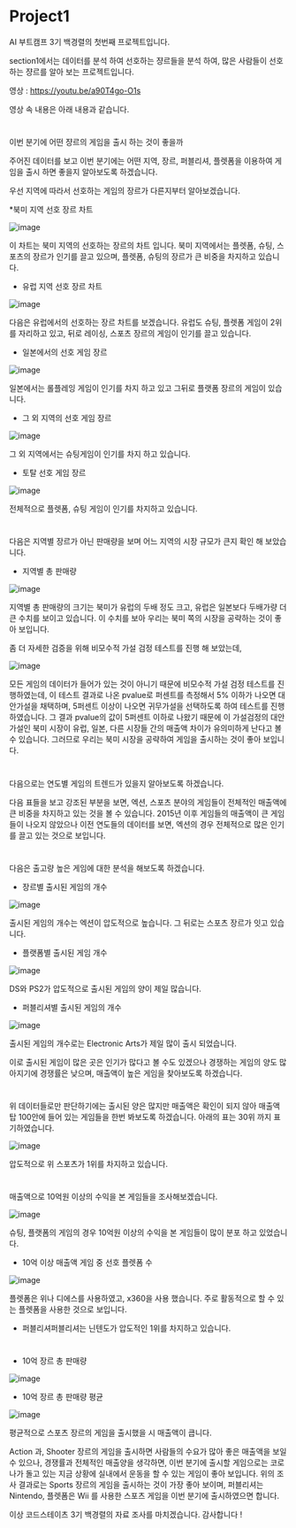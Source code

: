 # Project1
AI 부트캠프 3기 백경렬의 첫번째 프로젝트입니다.

section1에서는 데이터를 분석 하여 선호하는 쟝르들을 분석 하여, 많은 사람들이 선호하는 쟝르를 알아 보는 프로젝트입니다.

영상 : https://youtu.be/a90T4go-O1s

영상 속 내용은 아래 내용과 같습니다.
# 
이번 분기에 어떤 쟝르의 게임을 출시 하는 것이 좋을까

주어진 데이터를 보고 이번 분기에는 어떤 지역, 장르, 퍼블리셔, 플렛폼을 이용하여 게임을 출시 하면 좋을지 알아보도록 하겠습니다.

우선 지역에 따라서 선호하는 게임의 장르가 다른지부터 알아보겠습니다.

 *북미 지역 선호 장르 차트
 
![image](https://user-images.githubusercontent.com/40240766/166125607-90a907d3-ea79-474c-811b-356f081d4455.png)

이 차트는 북미 지역의 선호하는 장르의 차트 입니다. 북미 지역에서는 플렛폼, 슈팅, 스포츠의 장르가 인기를 끌고 있으며, 플렛폼, 슈팅의 장르가 큰 비중을 차지하고 있습니다.

 * 유럽 지역 선호 장르 차트

![image](https://user-images.githubusercontent.com/40240766/166125627-721bb4eb-8274-4f51-a17a-dec37e06d61b.png)


다음은 유럽에서의 선호하는 장르 차트를 보겠습니다. 유럽도 슈팅, 플렛폼 게임이 2위를 자리하고 있고, 뒤로 레이싱, 스포츠 장르의 게임이 인기를 끌고 있습니다.

 * 일본에서의 선호 게임 장르

![image](https://user-images.githubusercontent.com/40240766/166125629-695b0681-052d-4c2c-9cd2-3480e9fa8c2c.png)

일본에서는 롤플레잉 게임이 인기를 차지 하고 있고 그뒤로 플랫폼 장르의 게임이 있습니다.

* 그 외 지역의 선호 게임 장르

![image](https://user-images.githubusercontent.com/40240766/166125633-4a4ad39d-528e-4f97-83bb-85bbfa7e1ae4.png)


그 외 지역에서는 슈팅게임이 인기를 차지 하고 있습니다.

* 토탈 선호 게임 장르

![image](https://user-images.githubusercontent.com/40240766/166125661-85d3a371-5554-4093-b899-6f8c252db8fe.png)


전체적으로 플렛폼, 슈팅 게임이 인기를 차지하고 있습니다.

#
다음은 지역별 장르가 아닌 판매량을 보며 어느 지역의 시장 규모가 큰지 확인 해 보았습니다.
* 지역별 총 판매량

![image](https://user-images.githubusercontent.com/40240766/166125664-6549c5a1-4801-4c64-9466-122808b9bfe8.png)


지역별 총 판매량의 크기는 북미가 유럽의 두배 정도 크고, 유럽은 일본보다 두배가량 더 큰 수치를 보이고 있습니다.
이 수치를 보아 우리는 북미 쪽의 시장을 공략하는 것이 좋아 보입니다.

좀 더 자세한 검증을 위해 비모수적 가설 검정 테스트를 진행 해 보았는데,

![image](https://user-images.githubusercontent.com/40240766/166125668-2925b4b0-fe0a-4b2a-bc34-821ccd71daf8.png)


모든 게임의 데이터가 들어가 있는 것이 아니기 때문에 비모수적 가설 검정 테스트를 진행하였는데, 이 테스트 결과로 나온 pvalue로 퍼센트를 측정해서 5% 이하가 나오면 대안가설을 채택하며, 5퍼센트 이상이 나오면 귀무가설을 선택하도록 하여 테스트를 진행 하였습니다. 그 결과 pvalue의 값이 5퍼센트 이하로 나왔기 때문에 이 가설검정의 대안가설인 북미 시장이 유럽, 일본, 다른 시장들 간의 매출액 차이가 유의미하게 난다고 볼 수 있습니다. 그러므로 우리는 북미 시장을 공략하여 게임을 출시하는 것이 좋아 보입니다.

#
다음으로는 연도별 게임의 트렌드가 있을지 알아보도록 하겠습니다.

다음 표들을 보고 강조된 부분을 보면, 엑션, 스포츠 분야의 게임들이 전체적인 매출액에 큰 비중을 차지하고 있는 것을 볼 수 있습니다.
2015년 이후 게임들의 매출액이 큰 게임들이 나오지 않았으나 이전 연도들의 데이터를 보면, 
엑션의 경우 전체적으로 많은 인기를 끌고 있는 것으로 보입니다.

# 
다음은 출고량 높은 게임에 대한 분석을 해보도록 하겠습니다.
* 장르별 출시된 게임의 개수

![image](https://user-images.githubusercontent.com/40240766/166125674-e8c35a50-27c5-42f5-bea3-b278da58a492.png)

출시된 게임의 개수는 엑션이 압도적으로 높습니다. 그 뒤로는 스포츠 장르가 잇고 있습니다.

* 플랫폼별 출시된 게임 개수

![image](https://user-images.githubusercontent.com/40240766/166125684-3f8c84a5-4bc1-473f-97cd-ca3f068e0046.png)

DS와 PS2가 압도적으로 출시된 게임의 양이 제일 많습니다.

* 퍼블리셔별 출시된 게임의 개수

![image](https://user-images.githubusercontent.com/40240766/166125692-70cfd01b-27ef-41ad-88fe-22c36d320764.png)

출시된 게임의 개수로는 Electronic Arts가 제일 많이 출시 되었습니다.

이로 출시된 게임이 많은 곳은 인기가 많다고 볼 수도 있겠으나 경쟁하는 게임의 양도 많아지기에 경쟁률은 낮으며, 매출액이 높은 게임을 찾아보도록 하겠습니다.
# 
위 데이터들로만 판단하기에는 출시된 양은 많지만 매출액은 확인이 되지 않아 매출액 탑 100안에 들어 있는 게임들을 한번 봐보도록 하겠습니다. 아래의 표는 30위 까지 표기하였습니다.

![image](https://user-images.githubusercontent.com/40240766/166125695-f475b23d-4fbd-405f-91c2-2cd2243a128d.png)

압도적으로 위 스포츠가 1위를 차지하고 있습니다.

#
매출액으로 10억원 이상의 수익을 본 게임들을 조사해보겠습니다.

![image](https://user-images.githubusercontent.com/40240766/166125699-a438047f-c423-402c-9c65-3513b12b6e1f.png)

슈팅, 플랫폼의 게임의 경우 10억원 이상의 수익을 본 게임들이 많이 분포 하고 있었습니다.
* 10억 이상 매출액 게임 중 선호 플렛폼 수 

![image](https://user-images.githubusercontent.com/40240766/166125701-3ed2df44-1c10-4041-83f8-0d3c2853a2fc.png)

플렛폼은 위나 디에스를 사용하였고, x360을 사용 했습니다. 주로 활동적으로 할 수 있는 플렛폼을 사용한 것으로 보입니다.
* 퍼블리셔퍼블리셔는 닌텐도가 압도적인 1위를 차지하고 있습니다.
#
* 10억 장르 총 판매량

![image](https://user-images.githubusercontent.com/40240766/166125706-4b30a3d1-1083-44fb-805a-b1a29467b4a4.png)

* 10억 장르 총 판매량 평균

![image](https://user-images.githubusercontent.com/40240766/166125707-3198fd8c-a437-43b2-80b2-ea65df6d0794.png)

평균적으로 스포츠 장르의 게임을 출시했을 시 매출액이 큽니다. 

Action 과, Shooter 장르의 게임을 출시하면 사람들의 수요가 많아 좋은 매출액을 보일 수 있으나, 경쟁률과 전체적인 매출양을 생각하면,
이번 분기에 출시할 게임으로는 코로나가 돌고 있는 지금 상황에 실내에서 운동을 할 수 있는 게임이 좋아 보입니다.
위의 조사 결과로는 Sports 장르의 게임을 출시하는 것이 가장 좋아 보이며, 퍼블리셔는 Nintendo, 플렛폼은 Wii 를 사용한 스포츠 게임을 이번 분기에 출시하였으면 합니다.

이상 코드스테이츠 3기 백경렬의 자료 조사를 마치겠습니다. 감사합니다 !
